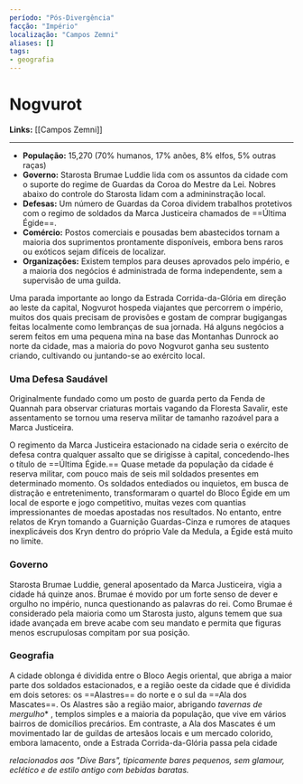 ```yaml
---
período: "Pós-Divergência"
facção: "Império"
localização: "Campos Zemni"
aliases: []
tags:
- geografia
---
```


# **Nogvurot**

**Links:** [[Campos Zemni]]

---
- **População:** 15,270 (70% humanos, 17% anões, 8% elfos, 5% outras raças)
- **Governo:** Starosta Brumae Luddie lida com os assuntos da cidade com o suporte do regime de Guardas da Coroa do Mestre da Lei. Nobres abaixo do controle do Starosta lidam com a admininstração local.
- **Defesas:** Um número de Guardas da Coroa dividem trabalhos protetivos com o regimo de soldados da Marca Justiceira chamados de ==Última Égide==.
- **Comércio:** Postos comerciais e pousadas bem abastecidos tornam a maioria dos suprimentos prontamente disponíveis, embora bens raros ou exóticos sejam difíceis de localizar.
- **Organizações:** Existem templos para deuses aprovados pelo império, e a maioria dos negócios é administrada de forma independente, sem a supervisão de uma guilda.

Uma parada importante ao longo da Estrada Corrida-da-Glória em direção ao leste da capital, Nogvurot hospeda viajantes que percorrem o império, muitos dos quais precisam de provisões e gostam de comprar bugigangas feitas localmente como lembranças de sua jornada. Há alguns negócios a serem feitos em uma pequena mina na base das Montanhas Dunrock ao norte da cidade, mas a maioria do povo Nogvurot ganha seu sustento criando, cultivando ou juntando-se ao exército local.

### **Uma Defesa Saudável**
Originalmente fundado como um posto de guarda perto da Fenda de Quannah para observar criaturas mortais vagando da Floresta Savalir, este assentamento se tornou uma reserva militar de tamanho razoável para a Marca Justiceira.

O regimento da Marca Justiceira estacionado na cidade seria o exército de defesa contra qualquer assalto que se dirigisse à capital, concedendo-lhes o título de ==Última Égide.== Quase metade da população da cidade é reserva militar, com pouco mais de seis mil soldados presentes em determinado momento. Os soldados entediados ou inquietos, em busca de distração e entretenimento, transformaram o quartel do Bloco Égide em um local de esporte e jogo competitivo, muitas vezes com quantias impressionantes de moedas apostadas nos resultados. No entanto, entre relatos de Kryn tomando a Guarnição Guardas-Cinza e rumores de ataques inexplicáveis dos Kryn dentro do próprio Vale da Medula, a Égide está muito no limite.

### **Governo**
Starosta Brumae Luddie, general aposentado da Marca Justiceira, vigia a cidade há quinze anos. Brumae é movido por um forte senso de dever e orgulho no império, nunca questionando as palavras do rei. Como Brumae é considerado pela maioria como um Starosta justo, alguns temem que sua idade avançada em breve acabe com seu mandato e permita que figuras menos escrupulosas compitam por sua posição.

### **Geografia**
A cidade oblonga é dividida entre o Bloco Aegis oriental, que abriga a maior parte dos soldados estacionados, e a região oeste da cidade que é dividida em dois setores: os ==Alastres== do norte e o sul da ==Ala dos Mascates==. Os Alastres são a região maior, abrigando _tavernas de mergulho_* , templos simples e a maioria da população, que vive em vários bairros de domicílios precários. Em contraste, a Ala dos Mascates é um movimentado lar de guildas de artesãos locais e um mercado colorido, embora lamacento, onde a Estrada Corrida-da-Glória passa pela cidade

 *relacionados aos "Dive Bars", tipicamente  bares pequenos, sem glamour, eclético e de estilo antigo com bebidas baratas.*